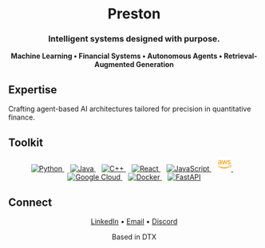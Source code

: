 <div align="center">

# Preston

### Intelligent systems designed with purpose.

**Machine Learning • Financial Systems • Autonomous Agents • Retrieval-Augmented Generation**

</div>

## Expertise

Crafting agent-based AI architectures tailored for precision in quantitative finance.

## Toolkit

<p align="center">
  <a href="https://www.python.org/" target="_blank" rel="noopener">
    <img src="https://cdn.jsdelivr.net/gh/devicons/devicon/icons/python/python-original.svg" alt="Python" height="28" />
  </a>
  &nbsp;&nbsp;
  <a href="https://www.java.com/en/" target="_blank" rel="noopener">
    <img src="https://cdn.jsdelivr.net/gh/devicons/devicon/icons/java/java-original.svg" alt="Java" height="28" />
  </a>
  &nbsp;&nbsp;
  <a href="https://cplusplus.com/" target="_blank" rel="noopener">
    <img src="https://cdn.jsdelivr.net/gh/devicons/devicon/icons/cplusplus/cplusplus-original.svg" alt="C++" height="28" />
  </a>
  &nbsp;&nbsp;
  <a href="https://react.dev/" target="_blank" rel="noopener">
    <img src="https://cdn.jsdelivr.net/gh/devicons/devicon/icons/react/react-original.svg" alt="React" height="28" />
  </a>
  &nbsp;&nbsp;
  <a href="https://developer.mozilla.org/en-US/docs/Web/JavaScript" target="_blank" rel="noopener">
    <img src="https://cdn.jsdelivr.net/gh/devicons/devicon/icons/javascript/javascript-original.svg" alt="JavaScript" height="28" />
  </a>
  &nbsp;&nbsp;
  <a href="https://aws.amazon.com/" target="_blank" rel="noopener">
    <img src="https://raw.githubusercontent.com/devicons/devicon/master/icons/amazonwebservices/amazonwebservices-plain-wordmark.svg" alt="AWS" height="28" />
  </a>
  &nbsp;&nbsp;
  <a href="https://cloud.google.com/" target="_blank" rel="noopener">
    <img src="https://cdn.jsdelivr.net/gh/devicons/devicon/icons/googlecloud/googlecloud-original.svg" alt="Google Cloud" height="28" />
  </a>
  &nbsp;&nbsp;
  <a href="https://www.docker.com/" target="_blank" rel="noopener">
    <img src="https://cdn.jsdelivr.net/gh/devicons/devicon/icons/docker/docker-original.svg" alt="Docker" height="28" />
  </a>
  &nbsp;&nbsp;
  <a href="https://fastapi.tiangolo.com/" target="_blank" rel="noopener">
    <img src="https://cdn.jsdelivr.net/gh/devicons/devicon/icons/fastapi/fastapi-original.svg" alt="FastAPI" height="28" />
  </a>
</p>

## Connect

<div align="center">

[LinkedIn](https://www.linkedin.com/in/pdj5/) • [Email](mailto:prestondjones7@gmail.com) • [Discord](https://discord.com/users/408469444646666250)

</div>

<div align="center">

Based in DTX

</div>

